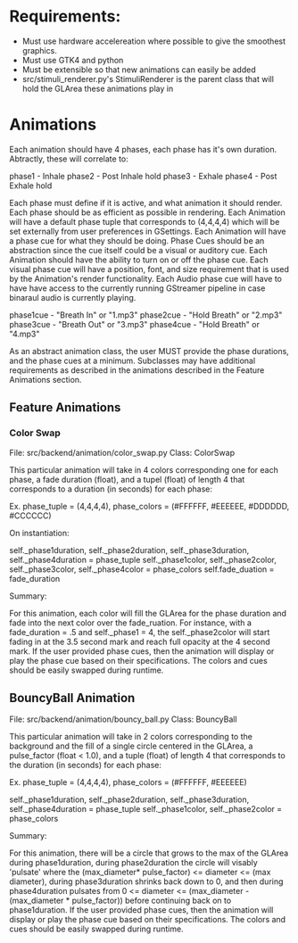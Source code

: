 # Requirements:
- Must use hardware accelereation where possible to give the smoothest graphics.
- Must use GTK4 and python
- Must be extensible so that new animations can easily be added
- src/stimuli_renderer.py's StimuliRenderer is the parent class that will hold the GLArea these animations play in

# Animations

Each animation should have 4 phases, each phase has it's own duration. Abtractly, these will correlate to:

phase1 - Inhale
phase2 - Post Inhale hold
phase3 - Exhale
phase4 - Post Exhale hold

Each phase must define if it is active, and what animation it should render.
Each phase should be as efficient as possible in rendering.
Each Animation will have a default phase tuple that corresponds to (4,4,4,4) which will be set externally from user preferences in GSettings.
Each Animation will have a phase cue for what they should be doing. Phase Cues should be an abstraction since the cue itself could be a visual or auditory cue.
Each Animation should have the ability to turn on or off the phase cue.
Each visual phase cue will have a position, font, and size requirement that is used by the Animation's render functionality.
Each Audio phase cue will have to have have access to the currently running GStreamer pipeline in case binaraul audio is currently playing.

phase1cue - "Breath In" or "1.mp3"
phase2cue - "Hold Breath" or "2.mp3"
phase3cue - "Breath Out" or "3.mp3"
phase4cue - "Hold Breath" or "4.mp3"

As an abstract animation class, the user MUST provide the phase durations, and the phase cues at a minimum. Subclasses may have additional requirements as described in the animations described in the Feature Animations section.

## Feature Animations

### Color Swap
File: src/backend/animation/color_swap.py
Class: ColorSwap

This particular animation will take in 4 colors corresponding one for each phase, a fade duration (float), and a tupel (float) of length 4 that corresponds to a duration (in seconds) for each phase:

Ex. phase_tuple = (4,4,4,4), phase_colors = (#FFFFFF, #EEEEEE, #DDDDDD, #CCCCCC)

On instantiation:

self._phase1duration, self._phase2duration, self._phase3duration, self._phase4duration = phase_tuple
self._phase1color, self._phase2color, self._phase3color, self._phase4color = phase_colors
self.fade_duation = fade_duration

Summary:

For this animation, each color will fill the GLArea for the phase duration and fade into the next color over the fade_ruation. For instance, with a fade_duration = .5 and self._phase1 = 4, the self._phase2color will start fading in at the 3.5 second mark and reach full opacity at the 4 second mark. If the user provided phase cues, then the animation will display or play the phase cue based on their specifications. The colors and cues should be easily swapped during runtime.

## BouncyBall Animation
File: src/backend/animation/bouncy_ball.py
Class: BouncyBall

This particular animation will take in 2 colors corresponding to the background and the fill of a single circle centered in the GLArea, a pulse_factor (float < 1.0), and a tuple (float) of length 4 that corresponds to the duration (in seconds) for each phase:

Ex. phase_tuple = (4,4,4,4), phase_colors = (#FFFFFF, #EEEEEE)

self._phase1duration, self._phase2duration, self._phase3duration, self._phase4duration = phase_tuple
self._phase1color, self._phase2color = phase_colors

Summary:

For this animation, there will be a circle that grows to the max of the GLArea during phase1duration, during phase2duration the circle will visably 'pulsate' where the (max_diameter* pulse_factor) <= diameter <= (max diameter), during phase3duration shrinks back down to 0, and then during phase4duration pulsates from 0 <= diameter <= (max_diameter - (max_diameter * pulse_factor)) before continuing back on to phase1duration. If the user provided phase cues, then the animation will display or play the phase cue based on their specifications. The colors and cues should be easily swapped during runtime.
